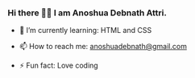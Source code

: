 ### Hi there 👋🏻 I am Anoshua Debnath Attri.


<!--**anoshuattri/anoshuattri** is a ✨ _special_ ✨ repository because its `README.md` (this file) appears on your GitHub profile.

Here are some ideas to get you started:

- 🔭 I’m currently working on ... -->
- 🌱 I’m currently learning:  HTML and CSS
<!--- 👯 I’m looking to collaborate on ...
- 🤔 I’m looking for help with ...
- 💬 Ask me about ... -->
- 📫 How to reach me: anoshuadebnath@gmail.com
<!--- 😄 Pronouns: ... -->
- ⚡ Fun fact: Love coding

